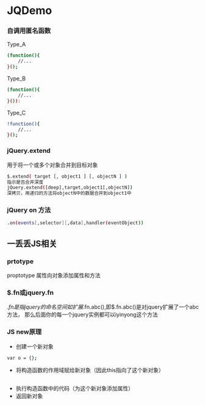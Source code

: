 # JQDemo

### 自调用匿名函数
Type_A
```bash
(function(){
    //...
}();
```
Type_B
```bash
(function(){
    //...
}()):
```
Type_C
```bash
!function(){
    //...
}();
```

### jQuery.extend
用于将一个或多个对象合并到目标对象
```bash
$.extend( target [, object1 ] [, objectN ] )
指示是否合并深度
jQuery.extend([deep],target,object1[,objectN])
深拷贝，用递归的方法将objectN中的数据合并到object1中
```
### jQuery on 方法
```bash
.on(events[,selector][,data],handler(eventObject))
```

## 一丢丢JS相关

### prtotype
proptotype 属性向对象添加属性和方法

### $.fn或jquery.fn
$.fn是指jquery的命名空间
如扩展$.fn.abc(),即$.fn.abc()是对jquery扩展了一个abc方法，
那么后面你的每一个jquery实例都可以iyinyong这个方法

### JS new原理
- 创建一个新对象
```bash
var o = {};
```
- 将构造函数的作用域赋给新对象（因此this指向了这个新对象）
```bash

```
- 执行构造函数中的代码（为这个新对象添加属性）
- 返回新对象
